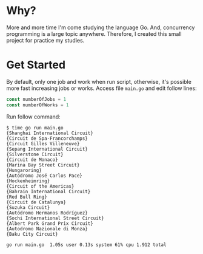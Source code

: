 # Why?
More and more time I'm come studying the language Go. And, concurrency programming is a large topic anywhere.
Therefore, I created this small project for practice my studies.

# Get Started
By default, only one job and work when run script, otherwise, it's possible more fast increasing jobs or works. 
Access file `main.go` and edit follow lines:
```go
const numberOfJobs = 1
const numberOfWorks = 1
```

Run follow command:

```shell
$ time go run main.go
{Shanghai International Circuit}
{Circuit de Spa-Francorchamps}
{Circuit Gilles Villeneuve}
{Sepang International Circuit}
{Silverstone Circuit}
{Circuit de Monaco}
{Marina Bay Street Circuit}
{Hungaroring}
{Autódromo José Carlos Pace}
{Hockenheimring}
{Circuit of the Americas}
{Bahrain International Circuit}
{Red Bull Ring}
{Circuit de Catalunya}
{Suzuka Circuit}
{Autódromo Hermanos Rodríguez}
{Sochi International Street Circuit}
{Albert Park Grand Prix Circuit}
{Autodromo Nazionale di Monza}
{Baku City Circuit}

go run main.go  1.05s user 0.13s system 61% cpu 1.912 total
```

